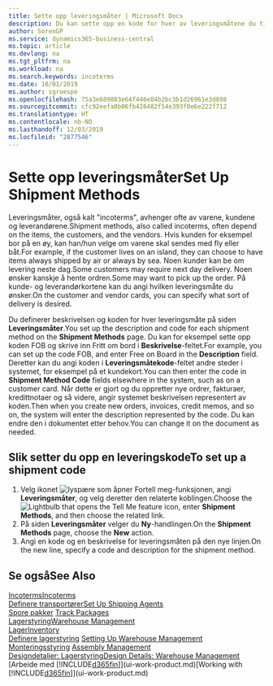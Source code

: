 ```yaml
---
title: Sette opp leveringsmåter | Microsoft Docs
description: Du kan sette opp en kode for hver av leveringsmåtene du tilbyr, og angi informasjon om dem.
author: SorenGP
ms.service: dynamics365-business-central
ms.topic: article
ms.devlang: na
ms.tgt_pltfrm: na
ms.workload: na
ms.search.keywords: incoterms
ms.date: 10/01/2019
ms.author: sgroespe
ms.openlocfilehash: 75a3e689083e64f446e84b2bc3b1d26961e3d898
ms.sourcegitcommit: cfc92eefa8b06fb426482f54e393f0e6e222f712
ms.translationtype: HT
ms.contentlocale: nb-NO
ms.lasthandoff: 12/03/2019
ms.locfileid: "2877546"
---
```

# <a name="set-up-shipment-methods"></a><span data-ttu-id="6e454-103">Sette opp leveringsmåter</span><span class="sxs-lookup"><span data-stu-id="6e454-103">Set Up Shipment Methods</span></span>
<span data-ttu-id="6e454-104">Leveringsmåter, også kalt "incoterms", avhenger ofte av varene, kundene og leverandørene.</span><span class="sxs-lookup"><span data-stu-id="6e454-104">Shipment methods, also called incoterms, often depend on the items, the customers, and the vendors.</span></span> <span data-ttu-id="6e454-105">Hvis kunden for eksempel bor på en øy, kan han/hun velge om varene skal sendes med fly eller båt.</span><span class="sxs-lookup"><span data-stu-id="6e454-105">For example, if the customer lives on an island, they can choose to have items always shipped by air or always by sea.</span></span> <span data-ttu-id="6e454-106">Noen kunder kan be om levering neste dag.</span><span class="sxs-lookup"><span data-stu-id="6e454-106">Some customers may require next day delivery.</span></span> <span data-ttu-id="6e454-107">Noen ønsker kanskje å hente ordren.</span><span class="sxs-lookup"><span data-stu-id="6e454-107">Some may want to pick up the order.</span></span> <span data-ttu-id="6e454-108">På kunde- og leverandørkortene kan du angi hvilken leveringsmåte du ønsker.</span><span class="sxs-lookup"><span data-stu-id="6e454-108">On the customer and vendor cards, you can specify what sort of delivery is desired.</span></span>

<span data-ttu-id="6e454-109">Du definerer beskrivelsen og koden for hver leveringsmåte på siden **Leveringsmåter**.</span><span class="sxs-lookup"><span data-stu-id="6e454-109">You set up the description and code for each shipment method on the **Shipment Methods** page.</span></span> <span data-ttu-id="6e454-110">Du kan for eksempel sette opp koden FOB og skrive inn Fritt om bord i **Beskrivelse**-feltet.</span><span class="sxs-lookup"><span data-stu-id="6e454-110">For example, you can set up the code FOB, and enter Free on Board in the **Description** field.</span></span> <span data-ttu-id="6e454-111">Deretter kan du angi koden i **Leveringsmåtekode**-feltet andre steder i systemet, for eksempel på et kundekort.</span><span class="sxs-lookup"><span data-stu-id="6e454-111">You can then enter the code in **Shipment Method Code** fields elsewhere in the system, such as on a customer card.</span></span> <span data-ttu-id="6e454-112">Når dette er gjort og du oppretter nye ordrer, fakturaer, kredittnotaer og så videre, angir systemet beskrivelsen representert av koden.</span><span class="sxs-lookup"><span data-stu-id="6e454-112">Then when you create new orders, invoices, credit memos, and so on, the system will enter the description represented by the code.</span></span> <span data-ttu-id="6e454-113">Du kan endre den i dokumentet etter behov.</span><span class="sxs-lookup"><span data-stu-id="6e454-113">You can change it on the document as needed.</span></span>

## <a name="to-set-up-a-shipment-code"></a><span data-ttu-id="6e454-114">Slik setter du opp en leveringskode</span><span class="sxs-lookup"><span data-stu-id="6e454-114">To set up a shipment code</span></span>
1. <span data-ttu-id="6e454-115">Velg ikonet ![lyspære som åpner Fortell meg-funksjonen](media/ui-search/search_small.png "Fortell hva du vil gjøre"), angi **Leveringsmåter**, og velg deretter den relaterte koblingen.</span><span class="sxs-lookup"><span data-stu-id="6e454-115">Choose the ![Lightbulb that opens the Tell Me feature](media/ui-search/search_small.png "Tell me what you want to do") icon, enter **Shipment Methods**, and then choose the related link.</span></span>
2. <span data-ttu-id="6e454-116">På siden **Leveringsmåter** velger du **Ny**-handlingen.</span><span class="sxs-lookup"><span data-stu-id="6e454-116">On the **Shipment Methods** page, choose the **New** action.</span></span>
3. <span data-ttu-id="6e454-117">Angi en kode og en beskrivelse for leveringsmåten på den nye linjen.</span><span class="sxs-lookup"><span data-stu-id="6e454-117">On the new line, specify a code and description for the shipment method.</span></span>

## <a name="see-also"></a><span data-ttu-id="6e454-118">Se også</span><span class="sxs-lookup"><span data-stu-id="6e454-118">See Also</span></span>
[<span data-ttu-id="6e454-119">Incoterms</span><span class="sxs-lookup"><span data-stu-id="6e454-119">Incoterms</span></span>](https://iccwbo.org/resources-for-business/incoterms-rules)  
[<span data-ttu-id="6e454-120">Definere transportører</span><span class="sxs-lookup"><span data-stu-id="6e454-120">Set Up Shipping Agents</span></span>](sales-how-to-set-up-shipping-agents.md)  
<span data-ttu-id="6e454-121">[Spore pakker](sales-how-track-packages.md)  </span><span class="sxs-lookup"><span data-stu-id="6e454-121">[Track Packages](sales-how-track-packages.md)  </span></span>  
[<span data-ttu-id="6e454-122">Lagerstyring</span><span class="sxs-lookup"><span data-stu-id="6e454-122">Warehouse Management</span></span>](warehouse-manage-warehouse.md)  
[<span data-ttu-id="6e454-123">Lager</span><span class="sxs-lookup"><span data-stu-id="6e454-123">Inventory</span></span>](inventory-manage-inventory.md)  
<span data-ttu-id="6e454-124">[Definere lagerstyring](warehouse-setup-warehouse.md)   </span><span class="sxs-lookup"><span data-stu-id="6e454-124">[Setting Up Warehouse Management](warehouse-setup-warehouse.md)   </span></span>  
<span data-ttu-id="6e454-125">[Monteringsstyring](assembly-assemble-items.md)  </span><span class="sxs-lookup"><span data-stu-id="6e454-125">[Assembly Management](assembly-assemble-items.md)  </span></span>  
[<span data-ttu-id="6e454-126">Designdetaljer: Lagerstyring</span><span class="sxs-lookup"><span data-stu-id="6e454-126">Design Details: Warehouse Management</span></span>](design-details-warehouse-management.md)  
<span data-ttu-id="6e454-127">[Arbeide med [!INCLUDE[d365fin](includes/d365fin_md.md)]](ui-work-product.md)</span><span class="sxs-lookup"><span data-stu-id="6e454-127">[Working with [!INCLUDE[d365fin](includes/d365fin_md.md)]](ui-work-product.md)</span></span>  
